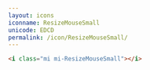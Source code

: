 ```yaml
---
layout: icons
iconname: ResizeMouseSmall
unicode: EDCD
permalink: /icon/ResizeMouseSmall/
---
```


``` html
<i class="mi mi-ResizeMouseSmall"></i>
```
